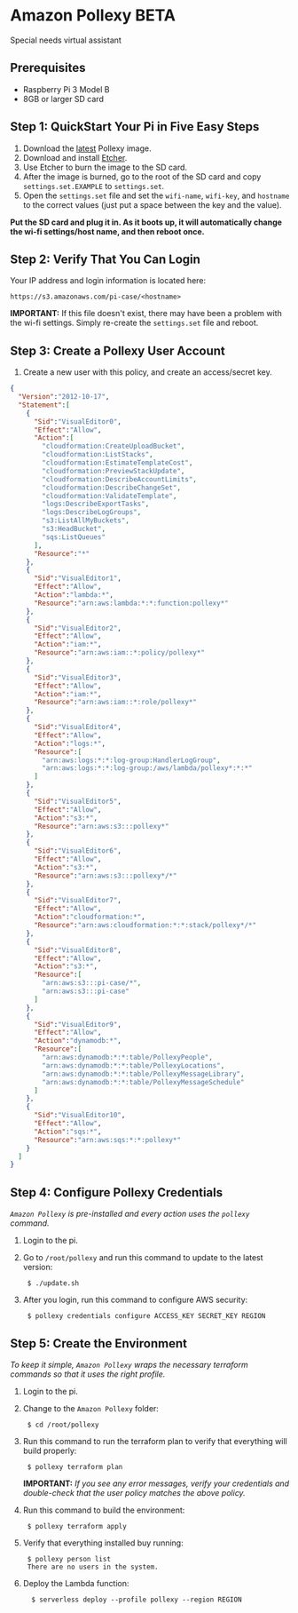# Amazon Pollexy BETA
Special needs virtual assistant

## Prerequisites
* Raspberry Pi 3 Model B
* 8GB or larger SD card 

## Step 1: QuickStart Your Pi in Five Easy Steps
1. Download the [latest](https://s3.amazonaws.com/pollexy-public/images/pi_v17.zip) Pollexy image.
2. Download and install [Etcher](https://etcher.io/).
3. Use Etcher to burn the image to the SD card.
4. After the image is burned, go to the root of the SD card and copy `settings.set.EXAMPLE` to `settings.set`.
5. Open the `settings.set` file and set the `wifi-name`, `wifi-key`, and `hostname` to the correct values (just put a space between the key and the value).

**Put the SD card and plug it in. As it boots up, it will automatically change the wi-fi settings/host name, and then reboot once.**

## Step 2: Verify That You Can Login
Your IP address and login information is located here:

    https://s3.amazonaws.com/pi-case/<hostname>

**IMPORTANT:** If this file doesn't exist, there may have been a problem with the wi-fi settings. Simply re-create the `settings.set` file and reboot.

## Step 3: Create a Pollexy User Account
1. Create a new user with this policy, and create an access/secret key.
```json
{
  "Version":"2012-10-17",
  "Statement":[
    {
      "Sid":"VisualEditor0",
      "Effect":"Allow",
      "Action":[
        "cloudformation:CreateUploadBucket",
        "cloudformation:ListStacks",
        "cloudformation:EstimateTemplateCost",
        "cloudformation:PreviewStackUpdate",
        "cloudformation:DescribeAccountLimits",
        "cloudformation:DescribeChangeSet",
        "cloudformation:ValidateTemplate",
        "logs:DescribeExportTasks",
        "logs:DescribeLogGroups",
        "s3:ListAllMyBuckets",
        "s3:HeadBucket",
        "sqs:ListQueues"
      ],
      "Resource":"*"
    },
    {
      "Sid":"VisualEditor1",
      "Effect":"Allow",
      "Action":"lambda:*",
      "Resource":"arn:aws:lambda:*:*:function:pollexy*"
    },
    {
      "Sid":"VisualEditor2",
      "Effect":"Allow",
      "Action":"iam:*",
      "Resource":"arn:aws:iam::*:policy/pollexy*"
    },
    {
      "Sid":"VisualEditor3",
      "Effect":"Allow",
      "Action":"iam:*",
      "Resource":"arn:aws:iam::*:role/pollexy*"
    },
    {
      "Sid":"VisualEditor4",
      "Effect":"Allow",
      "Action":"logs:*",
      "Resource":[
        "arn:aws:logs:*:*:log-group:HandlerLogGroup",
        "arn:aws:logs:*:*:log-group:/aws/lambda/pollexy*:*:*"
      ]
    },
    {
      "Sid":"VisualEditor5",
      "Effect":"Allow",
      "Action":"s3:*",
      "Resource":"arn:aws:s3:::pollexy*"
    },
    {
      "Sid":"VisualEditor6",
      "Effect":"Allow",
      "Action":"s3:*",
      "Resource":"arn:aws:s3:::pollexy*/*"
    },
    {
      "Sid":"VisualEditor7",
      "Effect":"Allow",
      "Action":"cloudformation:*",
      "Resource":"arn:aws:cloudformation:*:*:stack/pollexy*/*"
    },
    {
      "Sid":"VisualEditor8",
      "Effect":"Allow",
      "Action":"s3:*",
      "Resource":[
        "arn:aws:s3:::pi-case/*",
        "arn:aws:s3:::pi-case"
      ]
    },
    {
      "Sid":"VisualEditor9",
      "Effect":"Allow",
      "Action":"dynamodb:*",
      "Resource":[
        "arn:aws:dynamodb:*:*:table/PollexyPeople",
        "arn:aws:dynamodb:*:*:table/PollexyLocations",
        "arn:aws:dynamodb:*:*:table/PollexyMessageLibrary",
        "arn:aws:dynamodb:*:*:table/PollexyMessageSchedule"
      ]
    },
    {
      "Sid":"VisualEditor10",
      "Effect":"Allow",
      "Action":"sqs:*",
      "Resource":"arn:aws:sqs:*:*:pollexy*"
    }
  ]
}
```
## Step 4: Configure Pollexy Credentials
*`Amazon Pollexy` is pre-installed and every action uses the `pollexy` command.*

1. Login to the pi.
2. Go to `/root/pollexy` and run this command to update to the latest version:

        $ ./update.sh
        
3. After you login, run this command to configure AWS security:

        $ pollexy credentials configure ACCESS_KEY SECRET_KEY REGION

## Step 5: Create the Environment
*To keep it simple, `Amazon Pollexy` wraps the necessary terraform commands so that it uses the right profile.*

1. Login to the pi.
2. Change to the `Amazon Pollexy` folder:
        
        $ cd /root/pollexy

2. Run this command to run the terraform plan to verify that everything will build properly:

        $ pollexy terraform plan

     **IMPORTANT:** *If you see any error messages, verify your credentials and double-check that the user policy matches the above policy.*

3. Run this command to build the environment:

        $ pollexy terraform apply

4. Verify that everything installed buy running:
      
        $ pollexy person list
        There are no users in the system.

5. Deploy the Lambda function:

         $ serverless deploy --profile pollexy --region REGION
